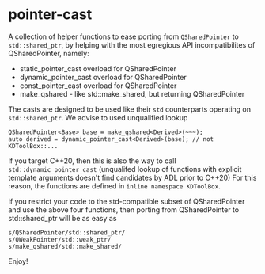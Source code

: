pointer-cast
==================

A collection of helper functions to ease porting from `QSharedPointer`
to `std::shared_ptr`, by helping with the most egregious API
incompatibilites of QSharedPointer, namely:

- static_pointer_cast overload for QSharedPointer
- dynamic_pointer_cast overload for QSharedPointer
- const_pointer_cast overload for QSharedPointer
- make_qshared - like std::make_shared, but returning QSharedPointer

The casts are designed to be used like their `std` counterparts
operating on `std::shared_ptr`. We advise to used unqualified lookup

    QSharedPointer<Base> base = make_qshared<Derived>(~~~);
    auto derived = dynamic_pointer_cast<Derived>(base); // not KDToolBox::...

If you target C++20, then this is also the way to call
`std::dynamic_pointer_cast` (unqualifed lookup of functions with
explicit template arguments doesn't find candidates by ADL prior to
C++20) For this reason, the functions are defined in `inline namespace
KDToolBox`.

If you restrict your code to the std-compatible subset of
QSharedPointer and use the above four functions, then porting from
QSharedPointer to std::shared_ptr will be as easy as

    s/QSharedPointer/std::shared_ptr/
    s/QWeakPointer/std::weak_ptr/
    s/make_qshared/std::make_shared/

Enjoy!
